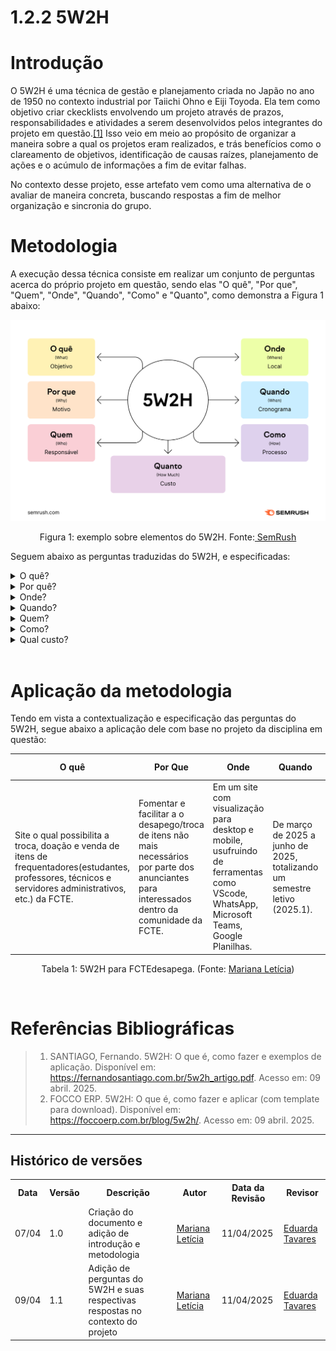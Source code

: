 # 1.2.2 5W2H

# Introdução

O 5W2H é uma técnica de gestão e planejamento criada no Japão no ano de 1950 no contexto industrial por Taiichi Ohno e Eiji Toyoda. Ela tem como objetivo criar ckecklists envolvendo um projeto através de prazos, responsabilidades e atividades a serem desenvolvidos pelos integrantes do projeto em questão.[[1]](#referências-bibliográficas) Isso veio em meio ao propósito de organizar a maneira sobre a qual os projetos eram realizados, e trás benefícios como o clareamento de objetivos, identificação de causas raízes, planejamento de ações e o acúmulo de informações a fim de evitar falhas.

No contexto desse projeto, esse artefato vem como uma alternativa de o avaliar de maneira concreta, buscando respostas a fim de melhor organização e sincronia do grupo.

# Metodologia

A execução dessa técnica consiste em realizar um conjunto de perguntas acerca do próprio projeto em questão, sendo elas "O quê", "Por que", "Quem", "Onde", "Quando", "Como" e "Quanto", como demonstra a Figura 1 abaixo:

<center>


<img src="./../../Base/assets/5W2H.png" width="600" alt="Imagem demonstrando as perguntas a serem feitas na técnica 5W2H.">

<p>Figura 1: exemplo sobre elementos do 5W2H. Fonte:<a href="https://Google.com"> SemRush</a> </p>


</center>

Seguem abaixo as perguntas traduzidas do 5W2H, e especificadas:

<details>
<summary>O quê?</summary>

Define a atividade a ser feita. Nesse momento, o escopo do projeto é definido e se dá a luz a uma solução.

</details>

<details>
<summary>Por quê?</summary>

Define a importãncia da atividade a ser feita. Esta seria a justificativa e motivação da criação da atividade.

</details>

<details>
<summary>Onde?</summary>

Define o local por onde será executada essa atividade. Nesse momento, se é formada uma contextualização sobre o projeto.

</details>

<details>
<summary>Quando?</summary>

Define o momento no qual será realizado a atividade. Aqui se atenta bastante aos prazos estipulados pela equipe, e no contexto do projeto, pelos clientes também.

</details>

<details>
<summary>Quem?</summary>

Define que pessoas serão responsáveis pela execução da atividade. São indicados trabalhos para as pessoas coerêntes para a atividade.

</details>

<details>
<summary>Como?</summary>

Define como a atividade deverá ser feita. Nesse momento deverá ser indicado que tipo de abordagem de projeto será utilizado pela equipe para consolidar o produto.

</details>

<details>
<summary>Qual custo?</summary>

Define a quantidade de materiais, dinheiro, entre outros recursos que serão gastos para a atividade ser executada. 

</details>

<br>

# Aplicação da metodologia



Tendo em vista a contextualização e especificação das perguntas do 5W2H, segue abaixo a aplicação dele com base no projeto da disciplina em questão:

<center>

| O quê                                                                                                                                                     | Por Que                                                                                                                                         | Onde                                                                                                                                   | Quando                                                                     | Quem                                                                                                                                              | Como                                                                                   | Quanto custa                                                                        |
| --------------------------------------------------------------------------------------------------------------------------------------------------------- | ----------------------------------------------------------------------------------------------------------------------------------------------- | -------------------------------------------------------------------------------------------------------------------------------------- | -------------------------------------------------------------------------- | ------------------------------------------------------------------------------------------------------------------------------------------------- | -------------------------------------------------------------------------------------- | ----------------------------------------------------------------------------------- |
| Site o qual possibilita a troca, doação e venda de itens de frequentadores(estudantes, professores, técnicos e servidores administrativos, etc.) da FCTE. | Fomentar e facilitar a o desapego/troca de itens não mais necessários por parte dos anunciantes para interessados dentro da comunidade da FCTE. | Em um site com visualização para desktop e mobile, usufruindo de ferramentas como VScode, WhatsApp, Microsoft Teams, Google Planilhas. | De março de 2025 a junho de 2025, totalizando um semestre letivo (2025.1). | Voluntários pertencentes a equipe 6 da disciplina de Arquitetura de Software da Universidade de Brasília, pertencenter ao semestre letivo 2025.1. | Através da metodologia ágil de engenharia de software Scrum XP, com auxílio do Kanban. | Será um serviço voluntariado garantindo a ausência de quaisquer custos financeiros. |

<p>Tabela 1: 5W2H para FCTEdesapega. (Fonte: <a href="https://github.com/Marianannn">Mariana Letícia</a>)</p>

</center>

<br>

# Referências Bibliográficas

> 1. SANTIAGO, Fernando. 5W2H: O que é, como fazer e exemplos de aplicação. Disponível em: https://fernandosantiago.com.br/5w2h_artigo.pdf. Acesso em: 09 abril. 2025.
> 2. FOCCO ERP. 5W2H: O que é, como fazer e aplicar (com template para download). Disponível em: https://foccoerp.com.br/blog/5w2h/. Acesso em: 09 abril. 2025.

---

## Histórico de versões

<div align="center">
    <table>
        <tr>
            <th>Data</th>
            <th>Versão</th>
            <th>Descrição</th>
            <th>Autor</th>
            <th>Data da Revisão</th>
            <th>Revisor</th>
        </tr>
        <tr>
            <td>07/04</td>
            <td>1.0</td>
            <td>Criação do documento e adição de introdução e metodologia</td>
            <td><a href="https://github.com/Marianannn">Mariana Letícia</a></td>
            <td>11/04/2025</td>
            <td><a href="https://github.com/erteduarda">Eduarda Tavares</a></td>
        </tr>
        <tr>
            <td>09/04</td>
            <td>1.1</td>
            <td>Adição de perguntas do 5W2H e suas respectivas respostas no contexto do projeto</td>
            <td><a href="https://github.com/Marianannn">Mariana Letícia</a></td>
            <td>11/04/2025</td>
            <td><a href="https://github.com/erteduarda">Eduarda Tavares</a></td>
        </tr>
    </table>
</div>
